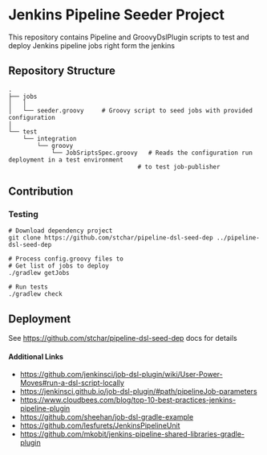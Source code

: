 # Jenkins Pipeline Seeder Project
This repository contains Pipeline and GroovyDslPlugin scripts to test and deploy Jenkins
pipeline jobs right form the jenkins

## Repository Structure
```
.
├── jobs
│   │
│   └── seeder.groovy     # Groovy script to seed jobs with provided configuration
│
└── test
    └── integration
        └── groovy
            └── JobSriptsSpec.groovy   # Reads the configuration run deployment in a test environment
                                    # to test job-publisher
```

## Contribution

###  Testing
```
# Download dependency project
git clone https://github.com/stchar/pipeline-dsl-seed-dep ../pipeline-dsl-seed-dep

# Process config.groovy files to
# Get list of jobs to deploy
./gradlew getJobs

# Run tests
./gradlew check
```

## Deployment
See https://github.com/stchar/pipeline-dsl-seed-dep docs for details


#### Additional Links
* https://github.com/jenkinsci/job-dsl-plugin/wiki/User-Power-Moves#run-a-dsl-script-locally
* https://jenkinsci.github.io/job-dsl-plugin/#path/pipelineJob-parameters
* https://www.cloudbees.com/blog/top-10-best-practices-jenkins-pipeline-plugin
* https://github.com/sheehan/job-dsl-gradle-example
* https://github.com/lesfurets/JenkinsPipelineUnit
* https://github.com/mkobit/jenkins-pipeline-shared-libraries-gradle-plugin
